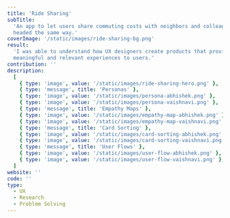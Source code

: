 ```yaml
---
title: 'Ride Sharing'
subTitle:
  'An app to let users share commuting costs with neighbors and colleagues
  headed the same way.'
coverImage: '/static/images/ride-sharing-bg.png'
result:
  'I was able to understand how UX designers create products that provide
  meaningful and relevant experiences to users.'
contribution: ''
description:
  [
    { type: 'image', value: '/static/images/ride-sharing-hero.png' },
    { type: 'message', title: 'Personas' },
    { type: 'image', value: '/static/images/persona-abhishek.png' },
    { type: 'image', value: '/static/images/persona-vaishnavi.png' },
    { type: 'message', title: 'Empathy Maps' },
    { type: 'image', value: '/static/images/empathy-map-abhishek.png' },
    { type: 'image', value: '/static/images/empathy-map-vaishnavi.png' },
    { type: 'message', title: 'Card Sorting' },
    { type: 'image', value: '/static/images/card-sorting-abhishek.png' },
    { type: 'image', value: '/static/images/card-sorting-vaishnavi.png' },
    { type: 'message', title: 'User Flows' },
    { type: 'image', value: '/static/images/user-flow-abhishek.png' },
    { type: 'image', value: '/static/images/user-flow-vaishnavi.png' },
  ]
website: ''
code: ''
type:
  - UX
  - Research
  - Problem Solving
---
```

